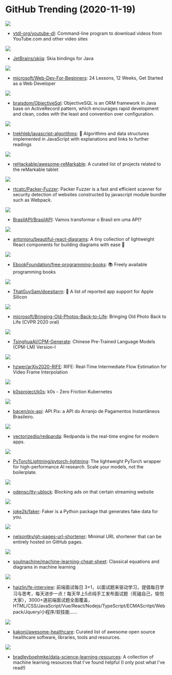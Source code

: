 # GitHub Trending (2020-11-19)

![](https://img.shields.io/badge/Python-New%201-green?style=flat-square&logo=appveyor)
- [ytdl-org/youtube-dl](https://github.com/ytdl-org/youtube-dl): Command-line program to download videos from YouTube.com and other video sites

![](https://img.shields.io/badge/Java-New%20326-green?style=flat-square&logo=appveyor)
- [JetBrains/skija](https://github.com/JetBrains/skija): Skia bindings for Java

![](https://img.shields.io/badge/JavaScript-New%20969-green?style=flat-square&logo=appveyor)
- [microsoft/Web-Dev-For-Beginners](https://github.com/microsoft/Web-Dev-For-Beginners): 24 Lessons, 12 Weeks, Get Started as a Web Developer

![](https://img.shields.io/badge/Java-New%20111-green?style=flat-square&logo=appveyor)
- [braisdom/ObjectiveSql](https://github.com/braisdom/ObjectiveSql): ObjectiveSQL is an ORM framework in Java base on ActiveRecord pattern, which encourages rapid development and clean, codes with the least and convention over configuration.

![](https://img.shields.io/badge/JavaScript-New%20402-green?style=flat-square&logo=appveyor)
- [trekhleb/javascript-algorithms](https://github.com/trekhleb/javascript-algorithms): 📝 Algorithms and data structures implemented in JavaScript with explanations and links to further readings

![](https://img.shields.io/badge/none-New%20275-green?style=flat-square&logo=appveyor)
- [reHackable/awesome-reMarkable](https://github.com/reHackable/awesome-reMarkable): A curated list of projects related to the reMarkable tablet

![](https://img.shields.io/badge/Python-New%2072-green?style=flat-square&logo=appveyor)
- [rtcatc/Packer-Fuzzer](https://github.com/rtcatc/Packer-Fuzzer): Packer Fuzzer is a fast and efficient scanner for security detection of websites constructed by javascript module bundler such as Webpack.

![](https://img.shields.io/badge/JavaScript-New%20210-green?style=flat-square&logo=appveyor)
- [BrasilAPI/BrasilAPI](https://github.com/BrasilAPI/BrasilAPI): Vamos transformar o Brasil em uma API?

![](https://img.shields.io/badge/JavaScript-New%20635-green?style=flat-square&logo=appveyor)
- [antonioru/beautiful-react-diagrams](https://github.com/antonioru/beautiful-react-diagrams): A tiny collection of lightweight React components for building diagrams with ease 💎

![](https://img.shields.io/badge/none-New%20278-green?style=flat-square&logo=appveyor)
- [EbookFoundation/free-programming-books](https://github.com/EbookFoundation/free-programming-books): 📚 Freely available programming books

![](https://img.shields.io/badge/Vue-New%20193-green?style=flat-square&logo=appveyor)
- [ThatGuySam/doesitarm](https://github.com/ThatGuySam/doesitarm): 🦾 A list of reported app support for Apple Silicon

![](https://img.shields.io/badge/Python-New%20439-green?style=flat-square&logo=appveyor)
- [microsoft/Bringing-Old-Photos-Back-to-Life](https://github.com/microsoft/Bringing-Old-Photos-Back-to-Life): Bringing Old Photo Back to Life (CVPR 2020 oral)

![](https://img.shields.io/badge/Python-New%20133-green?style=flat-square&logo=appveyor)
- [TsinghuaAI/CPM-Generate](https://github.com/TsinghuaAI/CPM-Generate): Chinese Pre-Trained Language Models (CPM-LM) Version-I

![](https://img.shields.io/badge/Python-New%2076-green?style=flat-square&logo=appveyor)
- [hzwer/arXiv2020-RIFE](https://github.com/hzwer/arXiv2020-RIFE): RIFE: Real-Time Intermediate Flow Estimation for Video Frame Interpolation

![](https://img.shields.io/badge/Go-New%20337-green?style=flat-square&logo=appveyor)
- [k0sproject/k0s](https://github.com/k0sproject/k0s): k0s - Zero Friction Kubernetes

![](https://img.shields.io/badge/none-New%2039-green?style=flat-square&logo=appveyor)
- [bacen/pix-api](https://github.com/bacen/pix-api): API Pix: a API do Arranjo de Pagamentos Instantâneos Brasileiro.

![](https://img.shields.io/badge/C%2B%2B-New%20172-green?style=flat-square&logo=appveyor)
- [vectorizedio/redpanda](https://github.com/vectorizedio/redpanda): Redpanda is the real-time engine for modern apps.

![](https://img.shields.io/badge/Python-New%20164-green?style=flat-square&logo=appveyor)
- [PyTorchLightning/pytorch-lightning](https://github.com/PyTorchLightning/pytorch-lightning): The lightweight PyTorch wrapper for high-performance AI research. Scale your models, not the boilerplate.

![](https://img.shields.io/badge/JavaScript-New%2062-green?style=flat-square&logo=appveyor)
- [odensc/ttv-ublock](https://github.com/odensc/ttv-ublock): Blocking ads on that certain streaming website

![](https://img.shields.io/badge/Python-New%20221-green?style=flat-square&logo=appveyor)
- [joke2k/faker](https://github.com/joke2k/faker): Faker is a Python package that generates fake data for you.

![](https://img.shields.io/badge/HTML-New%2079-green?style=flat-square&logo=appveyor)
- [nelsontky/gh-pages-url-shortener](https://github.com/nelsontky/gh-pages-url-shortener): Minimal URL shortener that can be entirely hosted on GitHub pages.

![](https://img.shields.io/badge/TeX-New%2089-green?style=flat-square&logo=appveyor)
- [soulmachine/machine-learning-cheat-sheet](https://github.com/soulmachine/machine-learning-cheat-sheet): Classical equations and diagrams in machine learning

![](https://img.shields.io/badge/JavaScript-New%2096-green?style=flat-square&logo=appveyor)
- [haizlin/fe-interview](https://github.com/haizlin/fe-interview): 前端面试每日 3+1，以面试题来驱动学习，提倡每日学习与思考，每天进步一点！每天早上5点纯手工发布面试题（死磕自己，愉悦大家），3000+道前端面试题全面覆盖，HTML/CSS/JavaScript/Vue/React/Nodejs/TypeScript/ECMAScritpt/Webpack/Jquery/小程序/软技能……

![](https://img.shields.io/badge/none-New%2083-green?style=flat-square&logo=appveyor)
- [kakoni/awesome-healthcare](https://github.com/kakoni/awesome-healthcare): Curated list of awesome open source healthcare software, libraries, tools and resources.

![](https://img.shields.io/badge/none-New%2056-green?style=flat-square&logo=appveyor)
- [bradleyboehmke/data-science-learning-resources](https://github.com/bradleyboehmke/data-science-learning-resources): A collection of machine learning resources that I've found helpful (I only post what I've read!)

